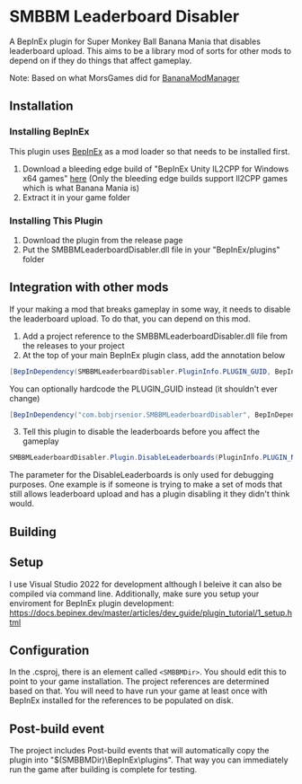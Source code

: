 # SMBBM Leaderboard Disabler

A BepInEx plugin for Super Monkey Ball Banana Mania that disables leaderboard upload. This aims to be a library mod of sorts for other mods to depend on if they do things that affect gameplay.

Note: Based on what MorsGames did for [BananaModManager](https://github.com/MorsGames/BananaModManager)

## Installation

### Installing BepInEx

This plugin uses [BepInEx](https://github.com/BepInEx/BepInEx) as a mod loader so that needs to be installed first.

1. Download a bleeding edge build of "BepInEx Unity IL2CPP for Windows x64 games" [here](https://builds.bepinex.dev/projects/bepinex_be) (Only the bleeding edge builds support Il2CPP games which is what Banana Mania is)
2. Extract it in your game folder

### Installing This Plugin

1. Download the plugin from the release page
2. Put the SMBBMLeaderboardDisabler.dll file in your "BepInEx/plugins" folder

## Integration with other mods

If your making a mod that breaks gameplay in some way, it needs to disable the leaderboard upload. To do that, you can depend on this mod.

1. Add a project reference to the SMBBMLeaderboardDisabler.dll file from the releases to your project
2. At the top of your main BepInEx plugin class, add the annotation below

```csharp
[BepInDependency(SMBBMLeaderboardDisabler.PluginInfo.PLUGIN_GUID, BepInDependency.DependencyFlags.HardDependency)]
```
You can optionally hardcode the PLUGIN_GUID instead (it shouldn't ever change)
```csharp
[BepInDependency("com.bobjrsenior.SMBBMLeaderboardDisabler", BepInDependency.DependencyFlags.HardDependency)]
```

3. Tell this plugin to disable the leaderboards before you affect the gameplay

```csharp
SMBBMLeaderboardDisabler.Plugin.DisableLeaderboards(PluginInfo.PLUGIN_NAME);
```
The parameter for the DisableLeaderboards is only used for debugging purposes. One example is if someone is trying to make a set of mods that still allows leaderboard upload and has a plugin disabling it they didn't think would. 

## Building

## Setup

I use Visual Studio 2022  for development although I beleive it can also be compiled via command line. Additionally, make sure you setup your enviroment for BepInEx plugin development: https://docs.bepinex.dev/master/articles/dev_guide/plugin_tutorial/1_setup.html

## Configuration

In the .csproj, there is an element called `<SMBBMDir>`. You should edit this to point to your game installation. The project references are determined based on that. You will need to have run your game at least once with BepInEx installed for the references to be populated on disk.

## Post-build event

The project includes Post-build events that will automatically copy the plugin into "$(SMBBMDir)\BepInEx\plugins". That way you can immediately run the game after building is complete for testing.